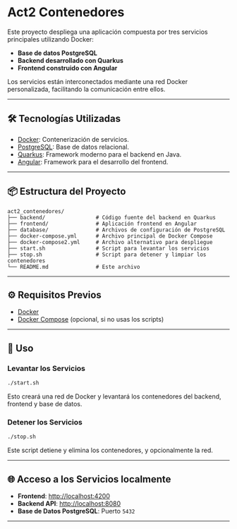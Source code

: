 # Act2 Contenedores

Este proyecto despliega una aplicación compuesta por tres servicios principales utilizando Docker:

- **Base de datos PostgreSQL**
- **Backend desarrollado con Quarkus**
- **Frontend construido con Angular**

Los servicios están interconectados mediante una red Docker personalizada, facilitando la comunicación entre ellos.

---

## 🛠 Tecnologías Utilizadas

- [Docker](https://www.docker.com/): Contenerización de servicios.
- [PostgreSQL](https://www.postgresql.org/): Base de datos relacional.
- [Quarkus](https://quarkus.io/): Framework moderno para el backend en Java.
- [Angular](https://angular.io/): Framework para el desarrollo del frontend.

---

## 📦 Estructura del Proyecto

```
act2_contenedores/
├── backend/                # Código fuente del backend en Quarkus
├── frontend/               # Aplicación frontend en Angular
├── database/               # Archivos de configuración de PostgreSQL
├── docker-compose.yml      # Archivo principal de Docker Compose
├── docker-compose2.yml     # Archivo alternativo para despliegue
├── start.sh                # Script para levantar los servicios
├── stop.sh                 # Script para detener y limpiar los contenedores
└── README.md               # Este archivo
```

---

## ⚙️ Requisitos Previos

- [Docker](https://docs.docker.com/get-docker/)
- [Docker Compose](https://docs.docker.com/compose/install/) (opcional, si no usas los scripts)

---

## 🚀 Uso

### Levantar los Servicios

```bash
./start.sh
```

Esto creará una red de Docker y levantará los contenedores del backend, frontend y base de datos.

### Detener los Servicios

```bash
./stop.sh
```

Este script detiene y elimina los contenedores, y opcionalmente la red.

---

## 🌐 Acceso a los Servicios localmente

- **Frontend**: [http://localhost:4200](http://localhost:4200)
- **Backend API**: [http://localhost:8080](http://localhost:8080)
- **Base de Datos PostgreSQL**: Puerto `5432`

---


